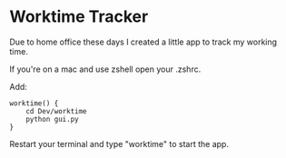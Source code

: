 # Worktime Tracker
Due to home office these days I created a little app to track my working time.  
  
If you're on a mac and use zshell open your .zshrc.  
  
Add:
```
worktime() {
	cd Dev/worktime
	python gui.py
}
```
Restart your terminal and type "worktime" to start the app.  
